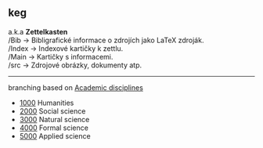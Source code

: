 ## keg
a.k.a __Zettelkasten__    
/Bib -> Bibligrafické informace o zdrojích jako LaTeX zdroják.  
/Index -> Indexové kartičky k zettlu.  
/Main -> Kartičky s informacemi.  
/src -> Zdrojové obrázky, dokumenty atp.  
- - - 
branching based on 
[Academic disciplines](https://en.wikipedia.org/wiki/Outline_of_academic_disciplines)



* [1000](https://github.com/Krummhaus/keg/blob/main/Main/1000.md) Humanities
* [2000](https://github.com/Krummhaus/keg/blob/main/Main/2000.md) Social science
* [3000](https://github.com/Krummhaus/keg/blob/main/Main/3000.md) Natural science
* [4000](https://github.com/Krummhaus/keg/blob/main/Main/4000.md) Formal science
* [5000](https://github.com/Krummhaus/keg/blob/main/Main/5000.md) Applied science

